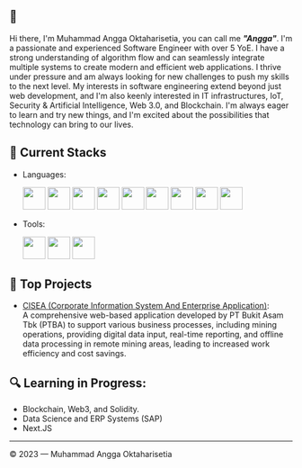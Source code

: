 ## 👋 
Hi there, I'm Muhammad Angga Oktaharisetia, you can call me ***"Angga"***. I'm a passionate and experienced Software Engineer with over 5 YoE. I have a strong understanding of algorithm flow and can seamlessly integrate multiple systems to create modern and efficient web applications. I thrive under pressure and am always looking for new challenges to push my skills to the next level. My interests in software engineering extend beyond just web development, and I'm also keenly interested in IT infrastructures, IoT, Security & Artificial Intelligence, Web 3.0, and Blockchain. I'm always eager to learn and try new things, and I'm excited about the possibilities that technology can bring to our lives.

## 🔧 Current Stacks

<div>
    <ul>
        <li>
            Languages:
            <p>
            <img src="https://cdn.jsdelivr.net/gh/devicons/devicon/icons/typescript/typescript-original.svg" width="40" height="40">
            <img src="https://cdn.jsdelivr.net/gh/devicons/devicon/icons/go/go-original.svg" width="40" height="40">
            <img src="https://cdn.jsdelivr.net/gh/devicons/devicon/icons/postgresql/postgresql-original-wordmark.svg" width="40" height="40">
            <img src="https://cdn.jsdelivr.net/gh/devicons/devicon/icons/mongodb/mongodb-original-wordmark.svg" width="40" height="40">
            <img src="https://cdn.jsdelivr.net/gh/devicons/devicon/icons/redis/redis-original-wordmark.svg" width="40" height="40">
            <img src="https://cdn.jsdelivr.net/gh/devicons/devicon/icons/express/express-original-wordmark.svg" width="40" height="40">
            <img src="https://cdn.jsdelivr.net/gh/devicons/devicon/icons/nestjs/nestjs-plain-wordmark.svg" width="40" height="40">
            <img src="https://cdn.jsdelivr.net/gh/devicons/devicon/icons/laravel/laravel-plain-wordmark.svg" width="40" height="40">
            <img src="https://cdn.jsdelivr.net/gh/devicons/devicon/icons/nextjs/nextjs-original-wordmark.svg" width="40" height="40">
            </p>
        </li>
        <li>
            Tools:
            <p>
                <img src="https://cdn.jsdelivr.net/gh/devicons/devicon/icons/googlecloud/googlecloud-original.svg" width="40" height="40">
                <img src="https://cdn.jsdelivr.net/gh/devicons/devicon/icons/digitalocean/digitalocean-original-wordmark.svg" width="40" height="40">
                <img src="https://cdn.jsdelivr.net/gh/devicons/devicon/icons/docker/docker-original-wordmark.svg" width="40" height="40">
            </p>
        </li>
    </ul>
</div>

## 🚀 Top Projects

- [CISEA (Corporate Information System And Enterprise Application)](https://www.itworks.id/34213/bukit-asam-hadirkan-aplikasi-cisea-untuk-industri-tambang.html):
<br>A comprehensive web-based application developed by PT Bukit Asam Tbk (PTBA) to support various business processes, including mining operations, providing digital data input, real-time reporting, and offline data processing in remote mining areas, leading to increased work efficiency and cost savings.

## 🔍 Learning in Progress:
- Blockchain, Web3, and Solidity.
- Data Science and ERP Systems (SAP)
- Next.JS

---

© 2023 — Muhammad Angga Oktaharisetia
